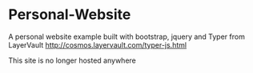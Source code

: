 # Personal-Website
A personal website example built with bootstrap, jquery and Typer from LayerVault http://cosmos.layervault.com/typer-js.html

This site is no longer hosted anywhere
